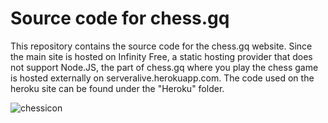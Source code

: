 # Source code for chess.gq
This repository contains the source code for the chess.gq website. Since the main site is hosted on Infinity Free, a static hosting provider that does not support Node.JS, the part of chess.gq where you play the chess game is hosted externally on serveralive.herokuapp.com. The code used on the heroku site can be found under the "Heroku" folder.



![chessicon](https://user-images.githubusercontent.com/83658956/151042993-f05aa605-cf37-4540-9d6c-09cb8323926a.png)

